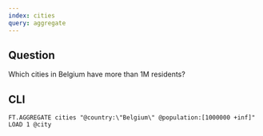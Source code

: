 ```yaml
---
index: cities
query: aggregate
---
```


## Question

Which cities in Belgium have more than 1M residents?

## CLI

```
FT.AGGREGATE cities "@country:\"Belgium\" @population:[1000000 +inf]" LOAD 1 @city
```
